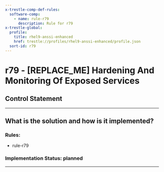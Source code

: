 ```yaml
---
x-trestle-comp-def-rules:
  software-comp:
    - name: rule-r79
      description: Rule for r79
x-trestle-global:
  profile:
    title: rhel9-anssi-enhanced
    href: trestle://profiles/rhel9-anssi-enhanced/profile.json
  sort-id: r79
---
```


# r79 - \[REPLACE_ME\] Hardening And Monitoring Of Exposed Services

## Control Statement

______________________________________________________________________

## What is the solution and how is it implemented?

<!-- For implementation status enter one of: implemented, partial, planned, alternative, not-applicable -->

<!-- Note that the list of rules under ### Rules: is read-only and changes will not be captured after assembly to JSON -->

<!-- Add control implementation description here for control: r79 -->

### Rules:

  - rule-r79

### Implementation Status: planned

______________________________________________________________________
